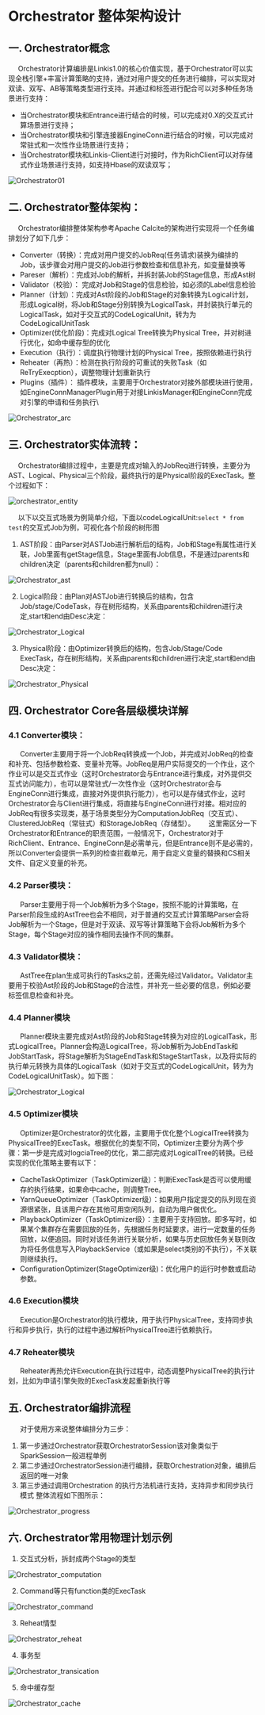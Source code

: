 Orchestrator 整体架构设计
===

## 一. Orchestrator概念
&nbsp;&nbsp;&nbsp;&nbsp;&nbsp;Orchestrator计算编排是Linkis1.0的核心价值实现，基于Orchestrator可以实现全栈引擎+丰富计算策略的支持，通过对用户提交的任务进行编排，可以实现对双读、双写、AB等策略类型进行支持。并通过和标签进行配合可以对多种任务场景进行支持：
- 当Orchestrator模块和Entrance进行结合的时候，可以完成对0.X的交互式计算场景进行支持；
- 当Orchestrator模块和引擎连接器EngineConn进行结合的时候，可以完成对常驻式和一次性作业场景进行支持；
- 当Orchestrator模块和Linkis-Client进行对接时，作为RichClient可以对存储式作业场景进行支持，如支持Hbase的双读双写；

![Orchestrator01](/Images-zh/Architecture/orchestrator/overall/Orchestrator01.png)

## 二. Orchestrator整体架构：
&nbsp;&nbsp;&nbsp;&nbsp;&nbsp;Orchestrator编排整体架构参考Apache Calcite的架构进行实现将一个任务编排划分了如下几步：
- Converter（转换）：完成对用户提交的JobReq(任务请求)装换为编排的Job，该步骤会对用户提交的Job进行参数检查和信息补充，如变量替换等
- Pareser（解析）：完成对Job的解析，并拆封装Job的Stage信息，形成Ast树
- Validator（校验）： 完成对Job和Stage的信息检验，如必须的Label信息检验
- Planner（计划）：完成对Ast阶段的Job和Stage的对象转换为Logical计划，形成Logical树，将Job和Stage分别转换为LogicalTask，并封装执行单元的LogicalTask，如对于交互式的CodeLogicalUnit，转为为CodeLogicalUnitTask
- Optimizer(优化阶段)：完成对Logical Tree转换为Physical Tree，并对树进行优化，如命中缓存型的优化
- Execution（执行）：调度执行物理计划的Physical Tree，按照依赖进行执行
- Reheater（再热）：检测在执行阶段的可重试的失败Task（如ReTryExecption），调整物理计划重新执行
- Plugins（插件）： 插件模块，主要用于Orchestrator对接外部模块进行使用，如EngineConnManagerPlugin用于对接LinkisManager和EngineConn完成对引擎的申请和任务执行\

![Orchestrator_arc](/Images-zh/Architecture/orchestrator/overall/Orchestrator_arc.png)

## 三. Orchestrator实体流转：
&nbsp;&nbsp;&nbsp;&nbsp;&nbsp;Orchestrator编排过程中，主要是完成对输入的JobReq进行转换，主要分为AST、Logical、Physical三个阶段，最终执行的是Physical阶段的ExecTask。整个过程如下：

![orchestrator_entity](/Images-zh/Architecture/orchestrator/overall/orchestrator_entity.png)

&nbsp;&nbsp;&nbsp;&nbsp;&nbsp;以下以交互式场景为例简单介绍，下面以codeLogicalUnit:`select * from test`的交互式Job为例，可视化各个阶段的树形图
1. AST阶段：由Parser对ASTJob进行解析后的结构，Job和Stage有属性进行关联，Job里面有getStage信息，Stage里面有Job信息，不是通过parents和children决定（parents和children都为null）：

![Orchestrator_ast](/Images-zh/Architecture/orchestrator/overall/Orchestrator_ast.png)

2. Logical阶段：由Plan对ASTJob进行转换后的结构，包含Job/stage/CodeTask，存在树形结构，关系由parents和children进行决定\,start和end由Desc决定：

![Orchestrator_Logical](/Images-zh/Architecture/orchestrator/overall/Orchestrator_Logical.png)

3. Physical阶段：由Optimizer转换后的结构，包含Job/Stage/Code ExecTask，存在树形结构，关系由parents和children进行决定\,start和end由Desc决定：

![Orchestrator_Physical](/Images-zh/Architecture/orchestrator/overall/Orchestrator_Physical.png)

## 四. Orchestrator Core各层级模块详解

### 4.1 Converter模块：
&nbsp;&nbsp;&nbsp;&nbsp;&nbsp; Converter主要用于将一个JobReq转换成一个Job，并完成对JobReq的检查和补充、包括参数检查、变量补充等。JobReq是用户实际提交的一个作业，这个作业可以是交互式作业（这时Orchestrator会与Entrance进行集成，对外提供交互式访问能力），也可以是常驻式/一次性作业（这时Orchestrator会与EngineConn进行集成，直接对外提供执行能力），也可以是存储式作业，这时Orchestrator会与Client进行集成，将直接与EngineConn进行对接。相对应的JobReq有很多实现类，基于场景类型分为ComputationJobReq（交互式）、ClusteredJobReq（常驻式）和StorageJobReq（存储型）。
&nbsp;&nbsp;&nbsp;&nbsp;&nbsp; 这里需区分一下Orchestrator和Entrance的职责范围，一般情况下，Orchestrator对于RichClient、Entrance、EngineConn是必需单元，但是Entrance则不是必需的，所以Converter会提供一系列的检查拦截单元，用于自定义变量的替换和CS相关文件、自定义变量的补充。

### 4.2 Parser模块：
&nbsp;&nbsp;&nbsp;&nbsp;&nbsp; Parser主要用于将一个Job解析为多个Stage，按照不能的计算策略，在Parser阶段生成的AstTree也会不相同，对于普通的交互式计算策略Parser会将Job解析为一个Stage，但是对于双读、双写等计算策略下会将Job解析为多个Stage，每个Stage对应的操作相同去操作不同的集群。

### 4.3 Validator模块：
&nbsp;&nbsp;&nbsp;&nbsp;&nbsp; AstTree在plan生成可执行的Tasks之前，还需先经过Validator。Validator主要用于校验Ast阶段的Job和Stage的合法性，并补充一些必要的信息，例如必要标签信息检查和补充。

### 4.4 Planner模块
&nbsp;&nbsp;&nbsp;&nbsp;&nbsp; Planner模块主要完成对Ast阶段的Job和Stage转换为对应的LogicalTask，形式LogicalTree。Planner会构造LogicalTree，将Job解析为JobEndTask和JobStartTask，将Stage解析为StageEndTask和StageStartTask，以及将实际的执行单元转换为具体的LogicalTask（如对于交互式的CodeLogicalUnit，转为为CodeLogicalUnitTask）。如下图：

![Orchestrator_Logical](/Images-zh/Architecture/orchestrator/overall/Orchestrator_Logical.png)

### 4.5 Optimizer模块
&nbsp;&nbsp;&nbsp;&nbsp;&nbsp; Optimizer是Orchestrator的优化器，主要用于优化整个LogicalTree转换为PhysicalTree的ExecTask。根据优化的类型不同，Optimizer主要分为两个步骤：第一步是完成对logciaTree的优化，第二部完成对LogicalTree的转换。已经实现的优化策略主要有以下：
- CacheTaskOptimizer（TaskOptimizer级）：判断ExecTask是否可以使用缓存的执行结果，如果命中cache，则调整Tree。
- YarnQueueOptimizer（TaskOptimizer级）：如果用户指定提交的队列现在资源很紧张，且该用户存在其他可用空闲队列，自动为用户做优化。
- PlaybackOptimizer（TaskOptimizer级）：主要用于支持回放。即多写时，如果某个集群存在需要回放的任务，先根据任务时延要求，进行一定数量的任务回放，以便追回。同时对该任务进行关联分析，如果与历史回放任务关联则改为将任务信息写入PlaybackService（或如果是select类别的不执行），不关联则继续执行。
- ConfigurationOptimizer(StageOptimizer级)：优化用户的运行时参数或启动参数。


### 4.6 Execution模块
&nbsp;&nbsp;&nbsp;&nbsp;&nbsp; Execution是Orchestrator的执行模块，用于执行PhysicalTree，支持同步执行和异步执行，执行的过程中通过解析PhysicalTree进行依赖执行。

### 4.7 Reheater模块
&nbsp;&nbsp;&nbsp;&nbsp;&nbsp; Reheater再热允许Execution在执行过程中，动态调整PhysicalTree的执行计划，比如为申请引擎失败的ExecTask发起重新执行等

## 五. Orchestrator编排流程

&nbsp;&nbsp;&nbsp;&nbsp;&nbsp; 对于使用方来说整体编排分为三步：
1. 第一步通过Orchestrator获取OrchestratorSession该对象类似于SparkSession一般进程单例
2. 第二步通过OrchestratorSession进行编排，获取Orchestration对象，编排后返回的唯一对象
3. 第三步通过调用Orchestration 的执行方法机进行支持，支持异步和同步执行模式
整体流程如下图所示：

![Orchestrator_progress](/Images-zh/Architecture/orchestrator/overall/Orchestrator_progress.png)

## 六. Orchestrator常用物理计划示例

1. 交互式分析，拆封成两个Stage的类型

![Orchestrator_computation](/Images-zh/Architecture/orchestrator/overall/Orchestrator_computation.png)

2. Command等只有function类的ExecTask

![Orchestrator_command](/Images-zh/Architecture/orchestrator/overall/Orchestrator_command.png)

3. Reheat情型

![Orchestrator_reheat](/Images-zh/Architecture/orchestrator/overall/Orchestrator_reheat.png)

4. 事务型

![Orchestrator_transication](/Images-zh/Architecture/orchestrator/overall/Orchestrator_transication.png)

5. 命中缓存型

![Orchestrator_cache](/Images-zh/Architecture/orchestrator/overall/Orchestrator_cache.png)









